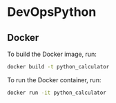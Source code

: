 # DevOpsPython
## Docker

To build the Docker image, run:

```sh
docker build -t python_calculator
```
To run the Docker container, run:
```sh
docker run -it python_calculator
```